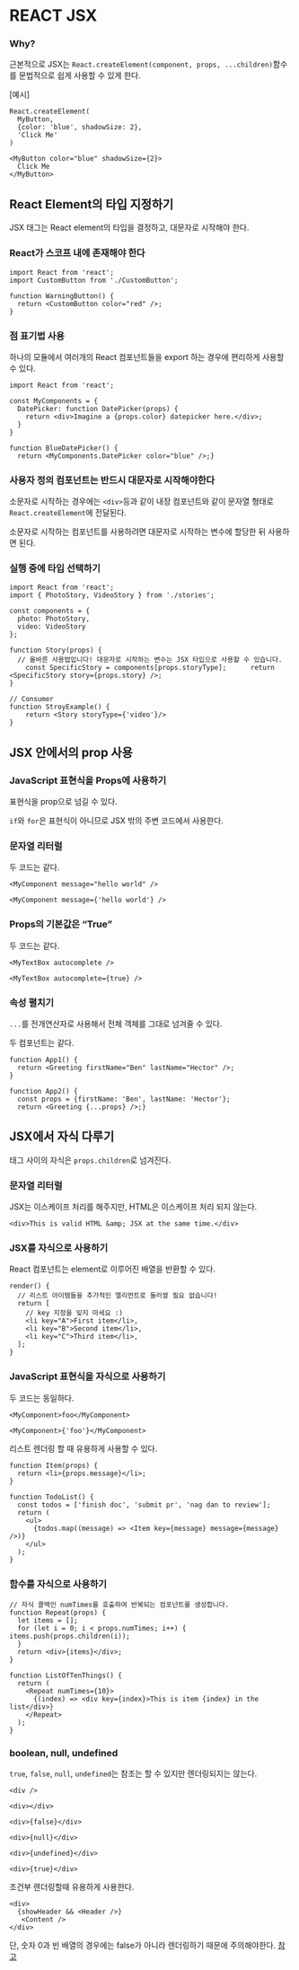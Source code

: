 # REACT JSX

### Why?

근본적으로 JSX는 `React.createElement(component, props, ...children)`함수를 문법적으로 쉽게 사용할 수 있게 한다.

[예시] 

```react
React.createElement(
  MyButton,
  {color: 'blue', shadowSize: 2},
  'Click Me'
)
```

```react
<MyButton color="blue" shadowSize={2}>
  Click Me
</MyButton>
```



## React Element의 타입 지정하기

JSX 태그는 React element의 타입을 결정하고, 대문자로 시작해야 한다. 

### React가 스코프 내에 존재해야 한다

```react
import React from 'react';
import CustomButton from './CustomButton';

function WarningButton() {
  return <CustomButton color="red" />;
}
```

### 점 표기법 사용

하나의 모듈에서 여러개의 React 컴포넌트들을 export 하는 경우에 편리하게 사용할 수 있다.

```react
import React from 'react';

const MyComponents = {
  DatePicker: function DatePicker(props) {
    return <div>Imagine a {props.color} datepicker here.</div>;
  }
}

function BlueDatePicker() {
  return <MyComponents.DatePicker color="blue" />;}
```



### 사용자 정의 컴포넌트는 반드시 대문자로 시작해야한다

소문자로 시작하는 경우에는 `<div>`등과 같이 내장 컴포넌트와 같이 문자열 형태로 `React.createElement`에 전달된다.

소문자로 시작하는 컴포넌트를 사용하려면 대문자로 시작하는 변수에 할당한 뒤 사용하면 된다. 

### 실행 중에 타입 선택하기

```react
import React from 'react';
import { PhotoStory, VideoStory } from './stories';

const components = {
  photo: PhotoStory,
  video: VideoStory
};

function Story(props) {
  // 올바른 사용법입니다! 대문자로 시작하는 변수는 JSX 타입으로 사용할 수 있습니다.
 	const SpecificStory = components[props.storyType];  	return <SpecificStory story={props.story} />;
}

// Consumer
function StroyExample() {
    return <Story storyType={'video'}/>
}
```

## JSX 안에서의 prop 사용

### JavaScript 표현식을 Props에 사용하기

표현식을 prop으로 넘길 수 있다.

`if`와 `for`은 표현식이 아니므로 JSX 밖의 주변 코드에서 사용한다.



### 문자열 리터럴

두 코드는 같다.

```react
<MyComponent message="hello world" />
```

```react
<MyComponent message={'hello world'} />
```



### Props의 기본값은 “True”

두 코드는 같다.

```react
<MyTextBox autocomplete />
```

```react
<MyTextBox autocomplete={true} />
```



### 속성 펼치기

`...`를 전개연산자로 사용해서 전체 객체를 그대로 넘겨줄 수 있다.

두 컴포넌트는 같다.

```react
function App1() {
  return <Greeting firstName="Ben" lastName="Hector" />;
}

function App2() {
  const props = {firstName: 'Ben', lastName: 'Hector'};
  return <Greeting {...props} />;}
```



## JSX에서 자식 다루기

태그 사이의 자식은 `props.children`로 넘겨진다.

### 문자열 리터럴

JSX는 이스케이프 처리를 해주지만, HTML은 이스케이프 처리 되지 않는다.

```react
<div>This is valid HTML &amp; JSX at the same time.</div>
```

### JSX를 자식으로 사용하기

React 컴포넌트는 element로 이루어진 배열을 반환할 수 있다.

```react
render() {
  // 리스트 아이템들을 추가적인 엘리먼트로 둘러쌀 필요 없습니다!
  return [
    // key 지정을 잊지 마세요 :)
    <li key="A">First item</li>,
    <li key="B">Second item</li>,
    <li key="C">Third item</li>,
  ];
}
```

### JavaScript 표현식을 자식으로 사용하기

두 코드는 동일하다.

```react
<MyComponent>foo</MyComponent>

<MyComponent>{'foo'}</MyComponent>
```

리스트 렌더링 할 때 유용하게 사용할 수 있다.

```react
function Item(props) {
  return <li>{props.message}</li>;
}

function TodoList() {
  const todos = ['finish doc', 'submit pr', 'nag dan to review'];
  return (
    <ul>
      {todos.map((message) => <Item key={message} message={message} />)}
    </ul>
  );
}
```

 

### 함수를 자식으로 사용하기

```react
// 자식 콜백인 numTimes를 호출하여 반복되는 컴포넌트를 생성합니다.
function Repeat(props) {
  let items = [];
  for (let i = 0; i < props.numTimes; i++) {    items.push(props.children(i));
  }
  return <div>{items}</div>;
}

function ListOfTenThings() {
  return (
    <Repeat numTimes={10}>
      {(index) => <div key={index}>This is item {index} in the list</div>}
    </Repeat>
  );
}
```



### boolean, null, undefined

`true`, `false`, `null`, `undefined`는 참조는 할 수 있지만 렌더링되지는 않는다.

```react
<div />

<div></div>

<div>{false}</div>

<div>{null}</div>

<div>{undefined}</div>

<div>{true}</div>
```

조건부 렌더링할때 유용하게 사용한다.

```react
<div>
  {showHeader && <Header />}
   <Content />
</div>
```

단, 숫자 0과 빈 배열의 경우에는 false가 아니라 렌더링하기 때문에 주의해야한다. [참고](https://developer.mozilla.org/ko/docs/Glossary/Falsy)
